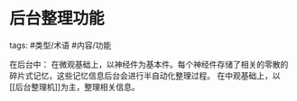 # 后台整理功能

tags: #类型/术语 #内容/功能 

在后台中：
在微观基础上，以神经件为基本件。每个神经件存储了相关的零散的碎片式记忆，这些记忆信息后台会进行半自动化整理过程。
在中观基础上，以[[后台整理机]]为主，整理相关信息。